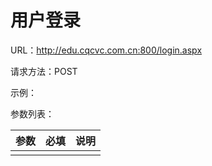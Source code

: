 # 用户登录

URL：http://edu.cqcvc.com.cn:800/login.aspx

请求方法：POST

示例：

参数列表：

| 参数 | 必填 | 说明 |
| ---- | ---- | ---- |
|      |      |      |

